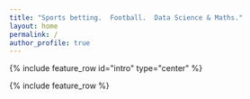 ```yaml
---
title: "Sports betting.  Football.  Data Science & Maths."
layout: home
permalink: /
author_profile: true
---
```

{% include feature_row id="intro" type="center" %}

{% include feature_row %}
